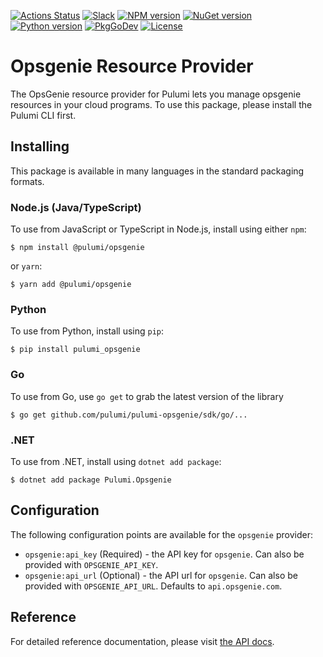 [![Actions Status](https://github.com/pulumi/pulumi-opsgenie/workflows/master/badge.svg)](https://github.com/pulumi/pulumi-opsgenie/actions)
[![Slack](http://www.pulumi.com/images/docs/badges/slack.svg)](https://slack.pulumi.com)
[![NPM version](https://badge.fury.io/js/%40pulumi%2Fopsgenie.svg)](https://npmjs.com/package/@pulumi/opsgenie)
[![NuGet version](https://badge.fury.io/nu/pulumi.opsgenie.svg)](https://badge.fury.io/nu/pulumi.opsgenie)
[![Python version](https://badge.fury.io/py/pulumi-opsgenie.svg)](https://pypi.org/project/pulumi-opsgenie)
[![PkgGoDev](https://pkg.go.dev/badge/github.com/pulumi/pulumi-opsgenie/sdk/go)](https://pkg.go.dev/github.com/pulumi/pulumi-opsgenie/sdk/go)
[![License](https://img.shields.io/npm/l/%40pulumi%2Fpulumi.svg)](https://github.com/pulumi/pulumi-opsgenie/blob/master/LICENSE)

# Opsgenie Resource Provider

The OpsGenie resource provider for Pulumi lets you manage opsgenie resources in your cloud programs. To use this package, please install the Pulumi CLI first.

## Installing

This package is available in many languages in the standard packaging formats.

### Node.js (Java/TypeScript)

To use from JavaScript or TypeScript in Node.js, install using either `npm`:

    $ npm install @pulumi/opsgenie

or `yarn`:

    $ yarn add @pulumi/opsgenie

### Python

To use from Python, install using `pip`:

    $ pip install pulumi_opsgenie

### Go

To use from Go, use `go get` to grab the latest version of the library

    $ go get github.com/pulumi/pulumi-opsgenie/sdk/go/...

### .NET

To use from .NET, install using `dotnet add package`:

    $ dotnet add package Pulumi.Opsgenie

## Configuration

The following configuration points are available for the `opsgenie` provider:

- `opsgenie:api_key` (Required) - the API key for `opsgenie`. Can also be provided with `OPSGENIE_API_KEY`.
- `opsgenie:api_url` (Optional) - the API url for `opsgenie`. Can also be provided with `OPSGENIE_API_URL`. Defaults to `api.opsgenie.com`.

## Reference

For detailed reference documentation, please visit [the API docs][1].


[1]: https://www.pulumi.com/docs/reference/pkg/opsgenie/

